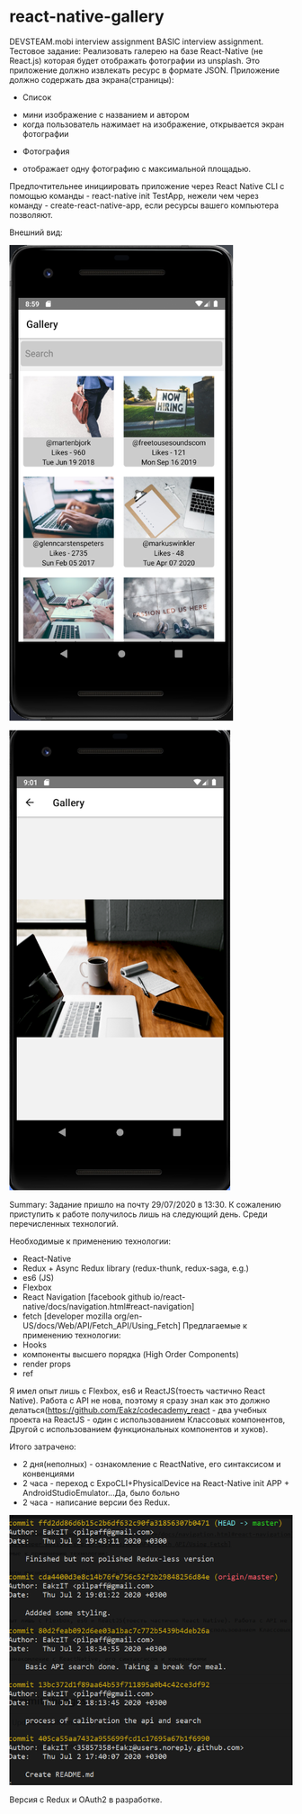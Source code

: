 # react-native-gallery
DEVSTEAM.mobi interview assignment
BASIC interview assignment.
Тестовое задание:
Реализовать галерею на базе React-Native (не React.js) которая будет отображать фотографии из unsplash. Это приложение должно извлекать ресурс в формате JSON.
Приложение должно содержать два экрана(страницы):
* Список
- мини изображение с названием и автором
- когда пользователь нажимает на изображение, открывается экран фотографии 
* Фотография
- отображает одну фотографию с максимальной площадью.

Предпочтительнее инициировать приложение через React Native CLI с помощью команды - react-native init TestApp, нежели чем через команду - create-react-native-app, если ресурсы вашего компьютера позволяют.


Внешний вид:

![Alt Screenshot1](test_1.png)


![Alt Screenshot2](test_2.png)



Summary: Задание пришло на почту 29/07/2020 в 13:30. К сожалению приступить к работе получилось лишь на следующий день. Среди перечисленных технологий.


Необходимые к применению технологии:
* React-Native
* Redux + Async Redux library (redux-thunk, redux-saga, e.g.)
* es6 (JS)
* Flexbox
* React Navigation [facebook github io/react-native/docs/navigation.html#react-navigation]
* fetch [developer mozilla org/en-US/docs/Web/API/Fetch_API/Using_Fetch]
Предлагаемые к применению технологии:
* Hooks
* компоненты высшего порядка (High Order Components)
* render props
* ref


Я имел опыт лишь с Flexbox, es6 и ReactJS(тоесть частично React Native). Работа с API не нова, поэтому я сразу знал как это должно делаться(https://github.com/Eakz/codecademy_react - два учебных проекта на ReactJS - один с использованием Классовых компонентов, Другой с использованием функциональных компонентов и хуков).

Итого затрачено:

* 2 дня(неполных) - ознакомление с ReactNative, его синтаксисом и конвенциями
* 2 часа - переход с ExpoCLI+PhysicalDevice на React-Native init APP + AndroidStudioEmulator...Да, было больно
* 2 часа - написание версии без Redux.


![Alt Gitlog](git_log.png)


Версия с Redux и OAuth2 в разработке.
